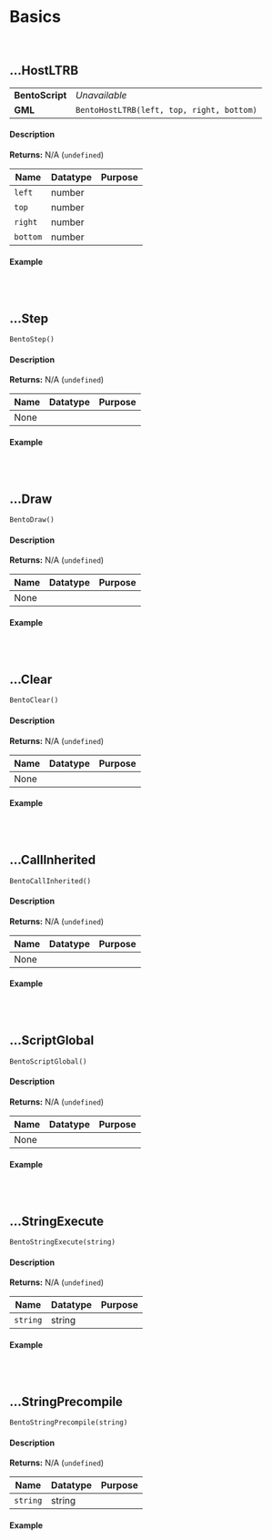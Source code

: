 # Basics

&nbsp;

## …HostLTRB

<table>
    <tr>
		<td><b>BentoScript</b></td>
		<td><i>Unavailable</i></td>
    </tr>
    <tr>
		<td><b>GML</b></td>
		<td><code>BentoHostLTRB(left, top, right, bottom)</code></td>
    </tr>
</table>

<!-- tabs:start -->

#### **Description**

**Returns:** N/A (`undefined`)

|Name    |Datatype|Purpose                                                     |
|--------|--------|------------------------------------------------------------|
|`left`  |number  |                                                            |
|`top`   |number  |                                                            |
|`right` |number  |                                                            |
|`bottom`|number  |                                                            |

#### **Example**

```gml

```

<!-- tabs:end -->

&nbsp;

## …Step

`BentoStep()`

<!-- tabs:start -->

#### **Description**

**Returns:** N/A (`undefined`)

|Name|Datatype|Purpose|
|----|--------|-------|
|None|        |       |

#### **Example**

```gml

```

<!-- tabs:end -->

&nbsp;

## …Draw

`BentoDraw()`

<!-- tabs:start -->

#### **Description**

**Returns:** N/A (`undefined`)

|Name|Datatype|Purpose|
|----|--------|-------|
|None|        |       |

#### **Example**

```gml

```

<!-- tabs:end -->

&nbsp;

## …Clear

`BentoClear()`

<!-- tabs:start -->

#### **Description**

**Returns:** N/A (`undefined`)

|Name|Datatype|Purpose|
|----|--------|-------|
|None|        |       |

#### **Example**

```gml

```

<!-- tabs:end -->

&nbsp;

## …CallInherited

`BentoCallInherited()`

<!-- tabs:start -->

#### **Description**

**Returns:** N/A (`undefined`)

|Name|Datatype|Purpose|
|----|--------|-------|
|None|        |       |

#### **Example**

```gml

```

<!-- tabs:end -->

&nbsp;

## …ScriptGlobal

`BentoScriptGlobal()`

<!-- tabs:start -->

#### **Description**

**Returns:** N/A (`undefined`)

|Name|Datatype|Purpose|
|----|--------|-------|
|None|        |       |

#### **Example**

```gml

```

<!-- tabs:end -->

&nbsp;

## …StringExecute

`BentoStringExecute(string)`

<!-- tabs:start -->

#### **Description**

**Returns:** N/A (`undefined`)

|Name    |Datatype|Purpose                                                     |
|--------|--------|------------------------------------------------------------|
|`string`|string  |                                                            |

#### **Example**

```gml

```

<!-- tabs:end -->

&nbsp;

## …StringPrecompile

`BentoStringPrecompile(string)`

<!-- tabs:start -->

#### **Description**

**Returns:** N/A (`undefined`)

|Name    |Datatype|Purpose                                                     |
|--------|--------|------------------------------------------------------------|
|`string`|string  |                                                            |

#### **Example**

```gml

```

<!-- tabs:end -->
